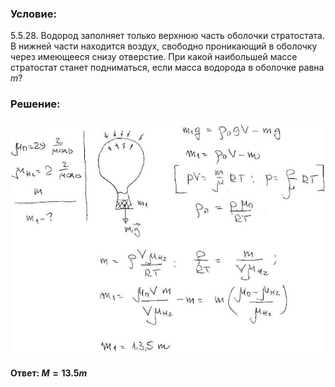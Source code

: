 ###  Условие:

$5.5.28.$ Водород заполняет только верхнюю часть оболочки стратостата. В нижней части находится воздух, свободно проникающий в оболочку через имеющееся снизу отверстие. При какой наибольшей массе стратостат станет подниматься, если масса водорода в оболочке равна $m$?

###  Решение:

![|640x474, 67%](../../img/5.5.28/1.jpg)

#### Ответ: $M = 13.5m$